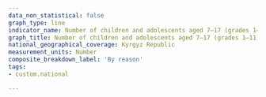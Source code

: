 ```yaml
---
data_non_statistical: false
graph_type: line
indicator_name: Number of children and adolescents aged 7–17 (grades 1–11) not enrolled in general education institutions
graph_title: Number of children and adolescents aged 7–17 (grades 1–11) not enrolled in general education institutions
national_geographical_coverage: Kyrgyz Republic
measurement_units: Number
composite_breakdown_label: 'By reason'
tags:
- custom.national

---
```

